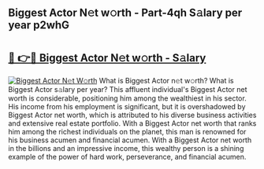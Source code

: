## Biggest Actor N𝚎t w𝚘rth - Part-4qh S𝚊lary per year p2whG

# <h2><a href="http://gc2wa9.nevu.top/?p=Biggest+Actor">🔗 👉🔴 Biggest Actor N𝚎t w𝚘rth - S𝚊lary</a></h2>

[![Biggest Actor N𝚎t W𝚘rth](https://i.imgur.com/Oavwk0R.jpeg)](http://gc2wa9.nevu.top/?p=Biggest+Actor)
What is Biggest Actor n𝚎t w𝚘rth? What is Biggest Actor s𝚊lary per year?
This affluent individual's Biggest Actor net worth is considerable, positioning him among the wealthiest in his sector. His income from his employment is significant, but it is overshadowed by Biggest Actor net worth, which is attributed to his diverse business activities and extensive real estate portfolio. With a Biggest Actor net worth that ranks him among the richest individuals on the planet, this man is renowned for his business acumen and financial acumen. With a Biggest Actor net worth in the billions and an impressive income, this wealthy person is a shining example of the power of hard work, perseverance, and financial acumen.
